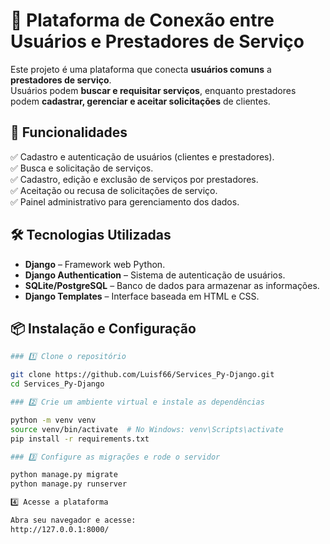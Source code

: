 # 📌 Plataforma de Conexão entre Usuários e Prestadores de Serviço  

Este projeto é uma plataforma que conecta **usuários comuns** a **prestadores de serviço**.  
Usuários podem **buscar e requisitar serviços**, enquanto prestadores podem **cadastrar, gerenciar e aceitar solicitações** de clientes.  

## 🚀 Funcionalidades  
✅ Cadastro e autenticação de usuários (clientes e prestadores).  
✅ Busca e solicitação de serviços.  
✅ Cadastro, edição e exclusão de serviços por prestadores.  
✅ Aceitação ou recusa de solicitações de serviço.  
✅ Painel administrativo para gerenciamento dos dados.  

## 🛠️ Tecnologias Utilizadas  
- **Django** – Framework web Python.  
- **Django Authentication** – Sistema de autenticação de usuários.  
- **SQLite/PostgreSQL** – Banco de dados para armazenar as informações.  
- **Django Templates** – Interface baseada em HTML e CSS.  

## 📦 Instalação e Configuração  
```sh
### 1️⃣ Clone o repositório  

git clone https://github.com/Luisf66/Services_Py-Django.git
cd Services_Py-Django

### 2️⃣ Crie um ambiente virtual e instale as dependências

python -m venv venv
source venv/bin/activate  # No Windows: venv\Scripts\activate
pip install -r requirements.txt

### 3️⃣ Configure as migrações e rode o servidor

python manage.py migrate
python manage.py runserver

4️⃣ Acesse a plataforma

Abra seu navegador e acesse:
http://127.0.0.1:8000/

